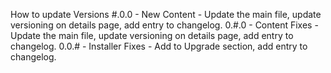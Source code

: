 How to update Versions
#.0.0 - New Content - Update the main file, update versioning on details page, add entry to changelog.
0.#.0 - Content Fixes - Update the main file, update versioning on details page, add entry to changelog.
0.0.# - Installer Fixes - Add to Upgrade section, add entry to changelog.
